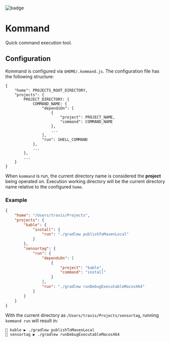 ![badge][badge-mac]

# Kommand

Quick command execution tool.

## Configuration

Kommand is configured via `$HOME/.kommand.js`. The configuration file has the following structure:

```
{
    "home": PROJECTS_ROOT_DIRECTORY,
    "projects": {
        PROJECT_DIRECTORY: {
            COMMAND_NAME: {
                "dependsOn": [
                    {
                        "project": PROJECT_NAME,
                        "command": COMMAND_NAME
                    },
                    ...
                ],
                "run": SHELL_COMMAND
            },
            ...
        },
        ...
    }
}
```

When `kommand` is run, the current directory name is considered the **project** being operated on.
Execution working directory will be the current directory name relative to the configured `home`.

### Example

```json
{
    "home": "/Users/travis/Projects",
    "projects": {
        "kable": {
            "install": {
                "run": "./gradlew publishToMavenLocal"
            }
        },
        "sensortag": {
            "run": {
                "dependsOn": [
                    {
                        "project": "kable",
                        "command": "install"
                    }
                ],
                "run": "./gradlew runDebugExecutableMacosX64"
            }
        }
    }
}
```

With the current directory as `/Users/travis/Projects/sensortag`, running `kommand run` will result in:

```
🏃 kable ▶ ./gradlew publishToMavenLocal
🏃 sensortag ▶ ./gradlew runDebugExecutableMacosX64
```


[badge-android]: http://img.shields.io/badge/platform-android-6EDB8D.svg?style=flat
[badge-ios]: http://img.shields.io/badge/platform-ios-CDCDCD.svg?style=flat
[badge-js]: http://img.shields.io/badge/platform-js-F8DB5D.svg?style=flat
[badge-jvm]: http://img.shields.io/badge/platform-jvm-DB413D.svg?style=flat
[badge-linux]: http://img.shields.io/badge/platform-linux-2D3F6C.svg?style=flat
[badge-windows]: http://img.shields.io/badge/platform-windows-4D76CD.svg?style=flat
[badge-mac]: http://img.shields.io/badge/platform-macos-111111.svg?style=flat
[badge-watchos]: http://img.shields.io/badge/platform-watchos-C0C0C0.svg?style=flat
[badge-tvos]: http://img.shields.io/badge/platform-tvos-808080.svg?style=flat
[badge-wasm]: https://img.shields.io/badge/platform-wasm-624FE8.svg?style=flat
